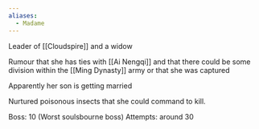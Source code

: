```yaml
---
aliases:
  - Madame
---
```

Leader of [[Cloudspire]] and a widow

Rumour that she has ties with [[Ai Nengqi]] and that there could be some division within the [[Ming Dynasty]] army or that she was captured

Apparently her son is getting married

Nurtured poisonous insects that she could command to kill.

Boss: 10 (Worst soulsbourne boss)
Attempts: around 30